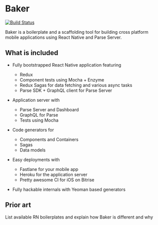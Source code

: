 # Baker

[![Build Status](https://travis-ci.org/thebakeryio/baker.svg?branch=master)](https://travis-ci.org/thebakeryio/baker)

Baker is a boilerplate and a scaffolding tool for building cross platform mobile applications using React Native and Parse Server.

## What is included

* Fully bootstrapped React Native application featuring

  * Redux
  * Component tests using Mocha + Enzyme
  * Redux Sagas for data fetching and various async tasks
  * Parse SDK + GraphQL client for Parse Server

* Application server with

  * Parse Server and Dashboard
  * GraphQL for Parse
  * Tests using Mocha

* Code generators for

  * Components and Containers
  * Sagas
  * Data models

* Easy deployments with

  * Fastlane for your mobile app
  * Heroku for the application server
  * Pretty awesome CI for iOS on Bitrise 

* Fully hackable internals with Yeoman based generators


## Prior art

List available RN boilerplates and explain how Baker is different and why

